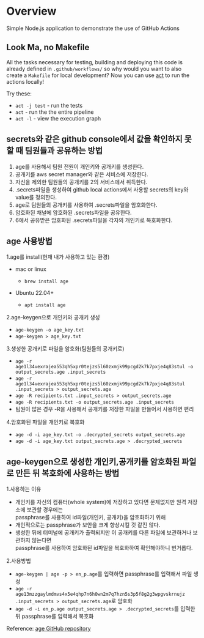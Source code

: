 # Overview

Simple Node.js application to demonstrate the use of GitHub Actions

## Look Ma, no Makefile

All the tasks necessary for testing, building and deploying this code is already defined in `.github/workflows/` so why would you want to also create a `Makefile` for local development?  Now you can use [act](https://github.com/nektos/act) to run the actions locally!

Try these:

* `act -j test` - run the tests
* `act` - run the the entire pipeline
* `act -l` - view the execution graph

## secrets와 같은 github console에서 값을 확인하지 못할 때 팀원들과 공유하는 방법

1. age를 사용해서 팀원 전원이 개인키와 공개키를 생성한다.
2. 공개키를 aws secret manager와 같은 서비스에 저장한다.
3. 자신을 제외한 팀원들의 공개키를 2의 서비스에서 취득한다.
4. .secrets파일을 생성하여 github local actions에서 사용할 secrets의 key와 value를 정의한다.
5. age로 팀원들의 공개키를 사용하여 .secrets파일을 암호화한다.
6. 암호화된 채널에 암호화된 .secrets파일을 공유한다.
7. 6에서 공유받은 암호화된 .secrets파일을 각자의 개인키로 복호화한다.

## age 사용방법

1.age를 install(현재 내가 사용하고 있는 환경)

* mac or linux
  * `brew install age`

* Ubuntu 22.04+
  * `apt install age`

2.age-keygen으로 개인키와 공개키 생성

* `age-keygen -o age_key.txt`
* `age-keygen > age_key.txt`

3.생성한 공개키로 파일을 암호화(팀원들의 공개키로)

* `age -r age1l34vexrajea553qh5xpr0tejzs5l60zxmjk99pcgd2k7k7pxje4q83stul -o output_secrets.age .input_secrets`
* `age -r age1l34vexrajea553qh5xpr0tejzs5l60zxmjk99pcgd2k7k7pxje4q83stul .input_secrets > output_secrets.age`
* `age -R recipients.txt .input_secrets > output_secrets.age`
* `age -R recipients.txt -o output_secrets.age .input_secrets`
* 팀원이 많은 경우 -R을 사용해서 공개키를 저장한 파일을 만들어서 사용하면 편리

4.암호화된 파일을 개인키로 복호화

* `age -d -i age_key.txt -o .decrypted_secrets output_secrets.age`
* `age -d -i age_key.txt output_secrets.age > .decrypted_secrets`

## age-keygen으로 생성한 개인키,공개키를 암호화된 파일로 만든 뒤 복호화에 사용하는 방법

1.사용하는 이유

* 개인키를 자신의 컴퓨터(whole system)에 저장하고 있다면 문제없지만 원격 저장소에 보관할 경우에는\
  passphrase를 사용하여 id파일(개인키, 공개키)을 암호화하기 위해
* 개인적으로는 passphrase가 보안을 크게 향상시킬 것 같진 않다.
* 생성한 뒤에 터미널에 공개키가 출력되지만 이 공개키를 다른 파일에 보관하거나 보관하지 않는다면\
  passphrase를 사용하여 암호화된 id파일을 복호화하여 확인해야하니 번거롭다.

2.사용방법

* `age-keygen | age -p > en_p.age`를 입력하면 passphrase를 입력해서 파일 생성
* `age -r age13mzzgaylmdmvs4x5e4qhp7n6h0wn2m7q7hzn5s3p5f8g2g3wpgvskrnujz .input_secrets > output_secrets.age`로 암호화
* `age -d -i en_p.age output_secrets.age > .decrypted_secrets`를 입력한 뒤 passphrase를 입력해서 복호화


Reference: [age GitHub repository](https://github.com/FiloSottile/age)
